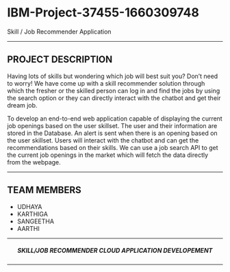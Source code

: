 # IBM-Project-37455-1660309748
Skill / Job Recommender Application
<hr>

##  PROJECT DESCRIPTION

Having lots of skills but wondering which job will best suit you? Don’t need to worry! We have come up with a skill recommender solution through which the fresher or the skilled person can log in and find the jobs by using the search option or they can directly interact with the chatbot and get their dream job.



To develop an end-to-end web application capable of displaying the current job openings based on the user skillset.  The user and their information are stored in the Database.  An alert is sent when there is an opening based on the user skillset. Users will interact with the chatbot and can get the recommendations based on their skills. We can use a job search API to get the current job openings in the market which will fetch the data directly from the webpage.

<hr>

##  TEAM MEMBERS
- UDHAYA
- KARTHIGA
- SANGEETHA
- AARTHI
<hr>

<div align="center">
  <h5>  SKILL/JOB RECOMMENDER CLOUD APPLICATION DEVELOPEMENT </h5>
 
<hr>
